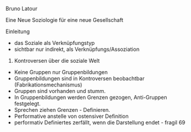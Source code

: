 Bruno Latour

Eine Neue Soziologie für eine neue Gesellschaft

Einleitung
- das Soziale als Verknüpfungstyp
- sichtbar nur indirekt, als Verknüpfungs/Assoziation

1. Kontroversen über die soziale Welt
- Keine Gruppen nur Gruppenbildungen
- Gruppenbildungen sind in Kontroversen beobachtbar (Fabrikationsmechanismus)
- Gruppen sind vorhanden und stumm.
- In Gruppenbildungen werden Grenzen gezogen, Anti-Gruppen festgelegt.
- Sprechen ziehen Grenzen - Definieren.
- Performative anstelle von ostensiver Definition
- performativ Definiertes zerfällt, wenn die Darstellung endet - fragil
69


